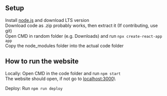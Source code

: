 ## Setup

Install [node.js](https://nodejs.org) and download LTS version\
Download code as .zip probably works, then extract it (If contributing, use git)\
Open CMD in random folder (e.g. Downloads) and run `npx create-react-app app`\
Copy the node_modules folder into the actual code folder

## How to run the website

Locally: 
Open CMD in the code folder and run `npm start`\
The website should open, if not go to [localhost:3000](http://localhost:3000)\

Deploy:
Run `npm run deploy`